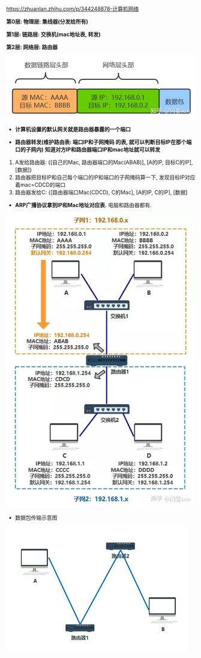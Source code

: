 https://zhuanlan.zhihu.com/p/344248878-计算机网络



**第0层: 物理层: 集线器(分发给所有)**

**第1层: 链路层: 交换机(mac地址表, 转发)**

**第2层: 网络层: 路由器**

![网络层数据实质](计算机连接-前两层网络协议.assets/v2-8a5d9caff5dfea84263062d5951cf766_720w.jpg)

- **计算机设置的默认网关就是路由器暴露的一个端口**

- **路由器转发(维护路由表: 端口IP和子网掩码 的表, 就可以判断目标IP在那个端口的子网内)** **知道对方IP和路由器端口IP和mac地址就可以转发**

1. A发给路由器: {[自己的Mac, 路由器端口的Mac(ABAB)], [A的IP, 目标C的IP], [数据]}
2. 路由器把目标IP和自己每个端口的IP和端口的子网掩码算一下, 发现目标IP对应着mac=CDCD的端口
3. 路由器发给C: {[路由器端口Mac(CDCD), C的Mac], [A的IP, C的IP], [数据]

- **ARP广播协议拿到IP和Mac地址对应表.** 电脑和路由器都有.

![互联网拓扑图](计算机连接-前两层网络协议.assets/v2-0ea2b5e1a7ab9e3c22045db6374beeb9_720w.jpg)

- 数据包传输示意图

![](计算机连接-前两层网络协议.assets/数据包传输示意图.gif)





